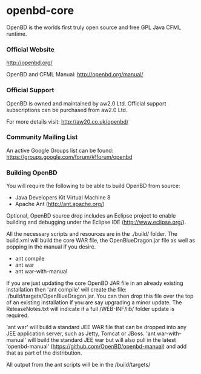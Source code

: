 # openbd-core

OpenBD is the worlds first truly open source and free GPL Java CFML runtime.

### Official Website

http://openbd.org/

OpenBD and CFML Manual:  http://openbd.org/manual/

### Official Support

OpenBD is owned and maintained by aw2.0 Ltd.  Official support subscriptions can be purchased from aw2.0 Ltd. 

For more details visit: http://aw20.co.uk/openbd/

### Community Mailing List

An active Google Groups list can be found: https://groups.google.com/forum/#!forum/openbd

### Building OpenBD

You will require the following to be able to build OpenBD from source:

* Java Developers Kit Virtual Machine 8
* Apache Ant (http://ant.apache.org/)

Optional, OpenBD source drop includes an Eclipse project to enable building and debugging under the Eclipse IDE (http://www.eclipse.org/). 

All the necessary scripts and resources are in the ./build/ folder.   The build.xml will build the core WAR file, the OpenBlueDragon.jar file as well as popping in the manual if you desire.

* ant compile
* ant war
* ant war-with-manual

If you are just updating the core OpenBD JAR file in an already existing installation then 'ant compile' will create the file: ./build/targets/OpenBlueDragon.jar.   You can then drop this file over the top of an existing installation if you are say upgrading a minor update.  The ReleaseNotes.txt will indicate if a full /WEB-INF/lib/ folder update is required.

'ant war' will build a standard JEE WAR file that can be dropped into any JEE application server, such as Jetty, Tomcat or JBoss.  'ant war-with-manual' will build the standard JEE war but will also pull in the latest 'openbd-manual' (https://github.com/OpenBD/openbd-manual) and add that as part of the distribution.

All output from the ant scripts will be in the /build/targets/
